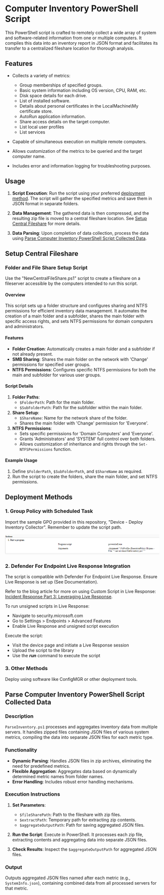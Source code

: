 # Computer Inventory PowerShell Script

This PowerShell script is crafted to remotely collect a wide array of system and software-related information from one or multiple computers. It compiles this data into an inventory report in JSON format and facilitates its transfer to a centralized fileshare location for thorough analysis.

## Features

- Collects a variety of metrics:
  - Group memberships of specified groups.
  - Basic system information including OS version, CPU, RAM, etc.
  - Disk space details for each drive.
  - List of installed software.
  - Details about personal certificates in the LocalMachine\My certificate store.
  - AutoRun application information.
  - Share access details on the target computer.
  - List local user profiles
  - List services

- Capable of simultaneous execution on multiple remote computers.

- Allows customization of the metrics to be queried and the target computer name.

- Includes error and information logging for troubleshooting purposes.

## Usage

1. **Script Execution**:
   Run the script using your preferred [deployment method](#deployment-methods). The script will gather the specified metrics and save them in JSON format in separate folders.

2. **Data Management**:
   The gathered data is then compressed, and the resulting zip file is moved to a central fileshare location. See [Setup Central Fileshare](#setup-central-fileshare) for more details.

3. **Data Parsing**:
   Upon completion of data collection, process the data using [Parse Computer Inventory PowerShell Script Collected Data](#parse-computer-inventory-powershell-script-collected-data).

## Setup Central Fileshare

### Folder and File Share Setup Script

Use the "NewCentralFileShare.ps1" script to create a fileshare on a fileserver accessible by the computers intended to run this script.

#### Overview

This script sets up a folder structure and configures sharing and NTFS permissions for efficient inventory data management. It automates the creation of a main folder and a subfolder, shares the main folder with specific access rights, and sets NTFS permissions for domain computers and administrators.

#### Features

- **Folder Creation**: Automatically creates a main folder and a subfolder if not already present.
- **SMB Sharing**: Shares the main folder on the network with 'Change' permissions for specified user groups.
- **NTFS Permissions**: Configures specific NTFS permissions for both the main and subfolder for various user groups.

#### Script Details

1. **Folder Paths**:
   - `$FolderPath`: Path for the main folder.
   - `$SubFolderPath`: Path for the subfolder within the main folder.
2. **Share Setup**:
   - `$ShareName`: Name for the network share of the folder.
   - Shares the main folder with 'Change' permission for 'Everyone'.
3. **NTFS Permissions**:
   - Sets specific permissions for 'Domain Computers' and 'Everyone'.
   - Grants 'Administrators' and 'SYSTEM' full control over both folders.
   - Allows customization of inheritance and rights through the `Set-NTFSPermissions` function.

#### Example Usage

1. Define `$FolderPath`, `$SubFolderPath`, and `$ShareName` as required.
2. Run the script to create the folders, share the main folder, and set NTFS permissions.

## Deployment Methods

### 1. Group Policy with Scheduled Task

Import the sample GPO provided in this repository, "Device - Deploy Inventory Collector". Remember to update the script path.

![Alt text](image.png)

### 2. Defender For Endpoint Live Response Integration

The script is compatible with Defender For Endpoint Live Response. Ensure Live Response is set up (See Documentation). 

Refer to the blog article for more on using Custom Script in Live Response: [Incident Response Part 3: Leveraging Live Response](https://kqlquery.com/posts/leveraging-live-response/).

To run unsigned scripts in Live Response:

- Navigate to security.microsoft.com
- Go to Settings > Endpoints > Advanced Features
- Enable Live Response and unsigned script execution

Execute the script:

- Visit the device page and initiate a Live Response session
- Upload the script to the library
- Use the ***run*** command to execute the script

### 3. Other Methods

Deploy using software like ConfigMGR or other deployment tools.

## Parse Computer Inventory PowerShell Script Collected Data

### Description

`ParseInventory.ps1` processes and aggregates inventory data from multiple servers. It handles zipped files containing JSON files of various system metrics, compiling the data into separate JSON files for each metric type.

### Functionality

- **Dynamic Parsing**: Handles JSON files in zip archives, eliminating the need for predefined metrics.
- **Flexible Aggregation**: Aggregates data based on dynamically determined metric names from folder names.
- **Error Handling**: Includes robust error handling mechanisms.

### Execution Instructions

1. **Set Parameters**:
    - `$fileSharePath`: Path to the fileshare with zip files.
    - `$extractPath`: Temporary path for extracting zip contents.
    - `$aggregateOutputPath`: Path for saving aggregated JSON files.

2. **Run the Script**:
   Execute in PowerShell. It processes each zip file, extracting contents and aggregating data into separate JSON files.

3. **Check Results**:
   Inspect the `$aggregateOutputPath` for aggregated JSON files.

### Output

Outputs aggregated JSON files named after each metric (e.g., `SystemInfo.json`), containing combined data from all processed servers for that metric.
